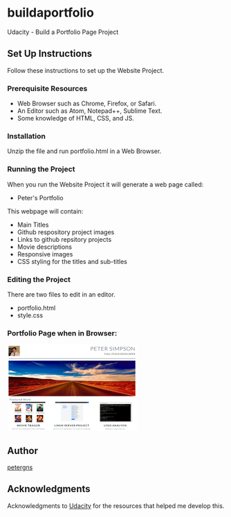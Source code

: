 # buildaportfolio
Udacity - Build a Portfolio Page Project

## Set Up Instructions
Follow these instructions to set up the Website Project.

### Prerequisite Resources
* Web Browser such as Chrome, Firefox, or Safari.
* An Editor such as Atom, Notepad++, Sublime Text.
* Some knowledge of HTML, CSS, and JS.

### Installation
Unzip the file and run portfolio.html in a Web Browser.

### Running the Project
When you run the Website Project it will generate a web page called:
<ul>
  <li>Peter's Portfolio</li>
</ul>
This webpage will contain:
<ul>
  <li>Main Titles</li>
  <li>Github respository project images</li>
  <li>Links to github repsitory projects</li>
  <li>Movie descriptions</li>
  <li>Responsive images</li>
  <li>CSS styling for the titles and sub-titles</li>
</ul>

### Editing the Project
There are two files to edit in an editor.
<ul>
  <li>portfolio.html</li>
  <li>style.css</li>
</ul>

### Portfolio Page when in Browser:
![Image of Output](https://github.com/petergns/buildaportfolio/blob/master/img/build-portfolio.PNG)

## Author
[petergns](https://github.com/petergns)

## Acknowledgments
Acknowledgments to [Udacity](https://www.udacity.com/) for the resources that helped me develop this.
